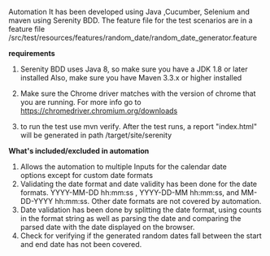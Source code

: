 Automation It has been developed using Java ,Cucumber, Selenium and maven using Serenity BDD. 
The feature file for the test scenarios are in a feature file 
/src/test/resources/features/random_date/random_date_generator.feature

**requirements**
1. Serenity BDD uses Java 8, so make sure you have a JDK 1.8 or later installed
Also, make sure you have Maven 3.3.x or higher installed

2. Make sure the Chrome driver matches with the version of chrome that you are running.
For more info go to https://chromedriver.chromium.org/downloads

4. to run the test use mvn verify. After the test runs, a report "index.html" will be generated in 
path /target/site/serenity 

**What's included/excluded in automation**
1. Allows the automation to multiple Inputs for the calendar date options except for custom date formats 
2. Validating the date format and date validity has been done for the date formats. 
YYYY-MM-DD hh:mm:ss , YYYY-DD-MM hh:mm:ss, and MM-DD-YYYY hh:mm:ss. Other date formats are not covered by automation.
3. Date validation has been done by splitting the date format, using counts in the format string 
as well as parsing the date and comparing the parsed date with the date displayed on the browser. 
4. Check for verifying if the generated random dates fall between the start and end date has not been covered. 